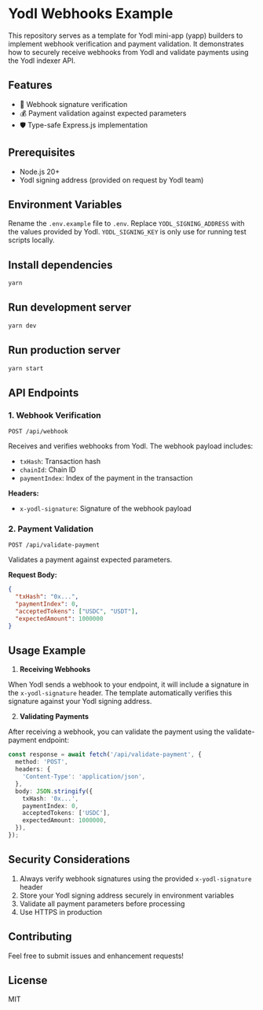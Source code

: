 # Yodl Webhooks Example

This repository serves as a template for Yodl mini-app (yapp) builders to implement webhook verification and payment validation. It demonstrates how to securely receive webhooks from Yodl and validate payments using the Yodl indexer API.

## Features

- 🔐 Webhook signature verification
- 💰 Payment validation against expected parameters
- 🛡️ Type-safe Express.js implementation

## Prerequisites

- Node.js 20+
- Yodl signing address (provided on request by Yodl team)

## Environment Variables

Rename the `.env.example` file to `.env`.
Replace `YODL_SIGNING_ADDRESS` with the values provided by Yodl.
`YODL_SIGNING_KEY` is only use for running test scripts locally.

## Install dependencies

```bash
yarn
```

## Run development server

```bash
yarn dev
```

## Run production server

```bash
yarn start
```

## API Endpoints

### 1. Webhook Verification

```http
POST /api/webhook
```

Receives and verifies webhooks from Yodl. The webhook payload includes:

- `txHash`: Transaction hash
- `chainId`: Chain ID
- `paymentIndex`: Index of the payment in the transaction

**Headers:**

- `x-yodl-signature`: Signature of the webhook payload

### 2. Payment Validation

```http
POST /api/validate-payment
```

Validates a payment against expected parameters.

**Request Body:**

```json
{
  "txHash": "0x...",
  "paymentIndex": 0,
  "acceptedTokens": ["USDC", "USDT"],
  "expectedAmount": 1000000
}
```

## Usage Example

1. **Receiving Webhooks**

When Yodl sends a webhook to your endpoint, it will include a signature in the `x-yodl-signature` header. The template automatically verifies this signature against your Yodl signing address.

2. **Validating Payments**

After receiving a webhook, you can validate the payment using the validate-payment endpoint:

```typescript
const response = await fetch('/api/validate-payment', {
  method: 'POST',
  headers: {
    'Content-Type': 'application/json',
  },
  body: JSON.stringify({
    txHash: '0x...',
    paymentIndex: 0,
    acceptedTokens: ['USDC'],
    expectedAmount: 1000000,
  }),
});
```

## Security Considerations

1. Always verify webhook signatures using the provided `x-yodl-signature` header
2. Store your Yodl signing address securely in environment variables
3. Validate all payment parameters before processing
4. Use HTTPS in production

## Contributing

Feel free to submit issues and enhancement requests!

## License

MIT

